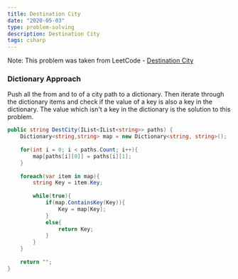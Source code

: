 ```yaml
---
title: Destination City
date: "2020-05-03"
type: problem-solving
description: Destination City
tags: csharp
---
```


Note: This problem was taken from LeetCode - [Destination City](https://leetcode.com/problems/destination-city/)

### Dictionary Approach

Push all the from and to of a city path to a dictionary. Then iterate through the dictionary items and check if the value of a key is also a key in the dictionary. The value which isn't a key in the dictionary is the solution to this problem.

```csharp
public string DestCity(IList<IList<string>> paths) {
	Dictionary<string,string> map = new Dictionary<string, string>();
	
	for(int i = 0; i < paths.Count; i++){
		map[paths[i][0]] = paths[i][1];
	}
	
	foreach(var item in map){
		string Key = item.Key;
		
		while(true){
			if(map.ContainsKey(Key)){
				Key = map[Key];
			}
			else{
				return Key;
			}
		}
	}
		
	return "";
}
```
